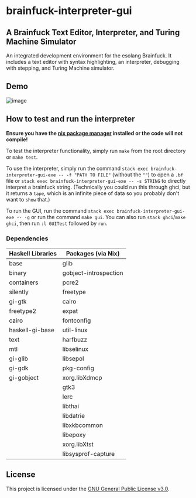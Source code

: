 # brainfuck-interpreter-gui

## A Brainfuck Text Editor, Interpreter, and Turing Machine Simulator

An integrated development environment for the esolang Brainfuck. It includes a text editor with syntax highlighting, an interpreter, debugging with stepping, and Turing Machine simulator.

## Demo
![image](https://github.com/user-attachments/assets/ee1274e0-6152-4027-8627-01b7fa57de31)

## How to test and run the interpreter

**Ensure you have the [nix package manager](https://nixos.org/download/) installed or the code will not compile!**

To test the interpreter functionality, simply run `make` from the root directory or `make test`.

To use the interpreter, simply run the command `stack exec brainfuck-interpreter-gui-exe -- -f "PATH TO FILE"` (without the `""`) to open a `.bf` file or `stack exec brainfuck-interpreter-gui-exe -- -s STRING` to directly interpret a brainfuck string. (Technically you could run this through ghci, but it returns a `tape`, which is an infinite piece of data so you probably don't want to `show` that.)

To run the GUI, run the command `stack exec brainfuck-interpreter-gui-exe -- -g` or run the command `make gui`. You can also run `stack ghci`/`make ghci`, then run `:l GUITest` followed by `run`.

### Dependencies

|Haskell Libraries|Packages (via Nix)|
|-|-|
|base|glib|
|binary|gobject-introspection|
|containers|pcre2|
|silently|freetype|
|gi-gtk|cairo|
|freetype2|expat|
|cairo|fontconfig|
|haskell-gi-base|util-linux|
|text|harfbuzz|
|mtl|libselinux|
|gi-glib|libsepol|
|gi-gdk|pkg-config|
|gi-gobject|xorg.libXdmcp|
||gtk3|
||lerc|
||libthai|
||libdatrie|
||libxkbcommon|
||libepoxy|
||xorg.libXtst|
||libsysprof-capture|

## License

This project is licensed under the [GNU General Public License v3.0](./LICENSE).
